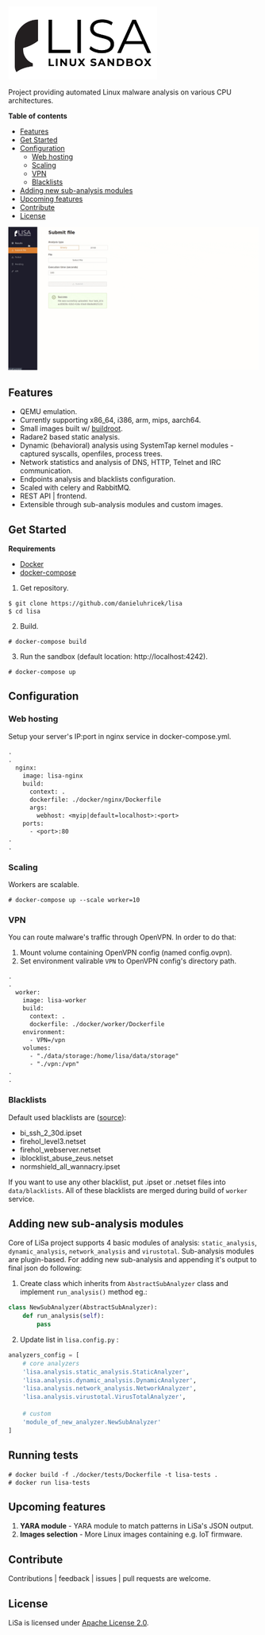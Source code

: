 <p>
    <img width="300" height="auto" src="web_frontend/src/logo-white.png" alt="LiSa" />
</p>

Project providing automated Linux malware analysis on various CPU architectures.

**Table of contents**

- [Features](#features)
- [Get Started](#get-started)
- [Configuration](#configuration)
  - [Web hosting](#web-hosting)
  - [Scaling](#scaling)
  - [VPN](#vpn)
  - [Blacklists](#blacklists)
- [Adding new sub-analysis modules](#adding-new-sub-analysis-modules)
- [Upcoming features](#upcoming-features)
- [Contribute](#contribute)
- [License](#license)

![LiSa](web_frontend/lisa.gif)

## Features

- QEMU emulation.
- Currently supporting x86_64, i386, arm, mips, aarch64.
- Small images built w/ [buildroot](https://buildroot.org/).
- Radare2 based static analysis.
- Dynamic (behavioral) analysis using SystemTap kernel modules - captured syscalls, openfiles, process trees.
- Network statistics and analysis of DNS, HTTP, Telnet and IRC communication.
- Endpoints analysis and blacklists configuration.
- Scaled with celery and RabbitMQ.
- REST API | frontend.
- Extensible through sub-analysis modules and custom images.

## Get Started

**Requirements**

- [Docker](https://docs.docker.com/install/)
- [docker-compose](https://docs.docker.com/compose/install/)

1. Get repository.

```
$ git clone https://github.com/danieluhricek/lisa
$ cd lisa
```

2. Build.

```
# docker-compose build
```

3. Run the sandbox (default location: http://localhost:4242).

```
# docker-compose up
```

## Configuration

### Web hosting

Setup your server's IP:port in nginx service in docker-compose.yml.

```
.
.
  nginx:
    image: lisa-nginx
    build:
      context: .
      dockerfile: ./docker/nginx/Dockerfile
      args:
        webhost: <myip|default=localhost>:<port>
    ports:
      - <port>:80
.
.
```

### Scaling

Workers are scalable.

```
# docker-compose up --scale worker=10
```

### VPN

You can route malware's traffic through OpenVPN. In order to do that:

1. Mount volume containing OpenVPN config (named config.ovpn).
2. Set environment valirable `VPN` to OpenVPN config's directory path.

```
.
.
  worker:
    image: lisa-worker
    build:
      context: .
      dockerfile: ./docker/worker/Dockerfile
    environment:
      - VPN=/vpn
    volumes:
      - "./data/storage:/home/lisa/data/storage"
      - "./vpn:/vpn"
.
.
```

### Blacklists

Default used blacklists are ([source](https://github.com/firehol/blocklist-ipsets)):

- bi_ssh_2_30d.ipset
- firehol_level3.netset
- firehol_webserver.netset
- iblocklist_abuse_zeus.netset
- normshield_all_wannacry.ipset

If you want to use any other blacklist, put .ipset or .netset files into `data/blacklists`. All of these blacklists are merged during build of `worker` service.

## Adding new sub-analysis modules

Core of LiSa project supports 4 basic modules of analysis: `static_analysis`, `dynamic_analysis`, `network_analysis` and `virustotal`.
Sub-analysis modules are plugin-based. For adding new sub-analysis and appending it's output to final json do following:

1. Create class which inherits from `AbstractSubAnalyzer` class and implement `run_analysis()` method eg.:

```python
class NewSubAnalyzer(AbstractSubAnalyzer):
    def run_analysis(self):
        pass
```

2. Update list in `lisa.config.py` :

```python
analyzers_config = [
    # core analyzers
    'lisa.analysis.static_analysis.StaticAnalyzer',
    'lisa.analysis.dynamic_analysis.DynamicAnalyzer',
    'lisa.analysis.network_analysis.NetworkAnalyzer',
    'lisa.analysis.virustotal.VirusTotalAnalyzer',

    # custom
    'module_of_new_analyzer.NewSubAnalyzer'
]

```

## Running tests

```
# docker build -f ./docker/tests/Dockerfile -t lisa-tests .
# docker run lisa-tests
```

## Upcoming features

1. **YARA module** - YARA module to match patterns in LiSa's JSON output.
2. **Images selection** - More Linux images containing e.g. IoT firmware.

## Contribute

Contributions | feedback | issues | pull requests are welcome.

## License

LiSa is licensed under [Apache License 2.0](LICENSE).

